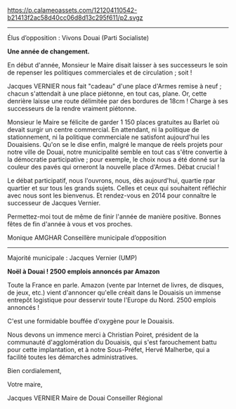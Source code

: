 https://p.calameoassets.com/121204110542-b21413f2ac58d40cc06d8d13c295f611/p2.svgz

---

Élus d’opposition : Vivons Douai (Parti Socialiste)

**Une année de changement.**

En début d'année, Monsieur le Maire disait laisser à ses successeurs le soin de repenser les politiques commerciales et de circulation ; soit !

Jacques VERNIER nous fait "cadeau" d'une place d'Armes remise à neuf ; chacun s'attendait à une place piétonne, en tout cas, plane. Or, cette denrière laisse une route délimitée par des bordures de 18cm ! Charge à ses successeurs de la rendre vraiment piétonne.

Monsieur le Maire se félicite de garder 1 150 places gratuites au Barlet où devait surgir un centre commercial. En attendant, ni la politique de stationnement, ni la politique commerciale ne satisfont aujourd'hui les Douaisiens.
Qu'on se le dise enfin, malgré le manque de réels projets pour notre ville de Douai, notre municipalité semble en tout cas s'être convertie à la démocratie participative ; pour exemple, le choix nous a été donné sur la couleur des pavés qui orneront la nouvelle place d'Armes.
Débat crucial !

Le débat participatif, nous l'ouvrons, nous, dès aujourd'hui, quartie rpar quartier et sur tous les grands sujets. Celles et ceux qui souhaitent réfléchir avec nous sont les bienvenus. Et rendez-vous en 2014 pour connaître le successeur de Jacques Vernier.

Permettez-moi tout de même de finir l'année de manière positive. Bonnes fêtes de fin d'année à vous et vos proches.

Monique AMGHAR
Conseillère municipale d’opposition

---

Majorité municipale : Jacques Vernier (UMP)

**Noël à Douai !
2500 emplois annoncés par Amazon**

Toute la France en parle. Amazon (vente par Internet de livres, de disques, de jeux, etc.) vient d'annoncer qu'elle créait dans le Douaisis un immense entrepôt logistique pour desservir toute l'Europe du Nord.
2500 emplois annoncés !

C'est une formidable bouffée d'oxygène pour le Douaisis.

Nous devons un immence merci à Christian Poiret, président de la communauté d'agglomération du Douaisis, qui s'est farouchement battu pour cette implantation, et à notre Sous-Préfet, Hervé Malherbe, qui a facilité toutes les démarches administratives.

Bien cordialement,

Votre maire,

Jacques VERNIER
Maire de Douai
Conseiller Régional
